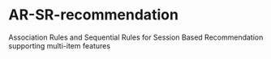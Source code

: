 # AR-SR-recommendation
Association Rules and Sequential Rules for Session Based Recommendation supporting multi-item features
